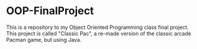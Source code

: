 # OOP-FinalProject
This is a repository to my Object Oriented Programming class final project. This project is called "Classic Pac", a re-made version of the classic arcade Pacman game, but using Java.
